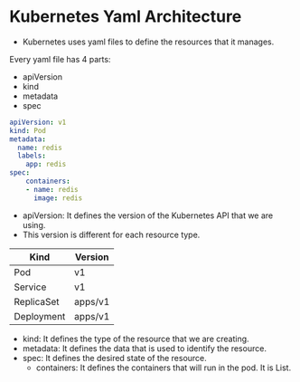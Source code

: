 # Kubernetes Yaml Architecture
- Kubernetes uses yaml files to define the resources that it manages.

Every yaml file has 4 parts:
- apiVersion
- kind
- metadata
- spec

``` yaml
apiVersion: v1
kind: Pod
metadata:
  name: redis
  labels:
    app: redis
spec:
    containers:
    - name: redis
      image: redis
```

- apiVersion: It defines the version of the Kubernetes API that we are using.
- This version is different for each resource type.

 Kind       | Version 
------------|---------
 Pod        | v1      
 Service    | v1      
 ReplicaSet | apps/v1 
 Deployment | apps/v1 

- kind: It defines the type of the resource that we are creating.
- metadata: It defines the data that is used to identify the resource.
- spec: It defines the desired state of the resource.
  - containers: It defines the containers that will run in the pod. It is List. 